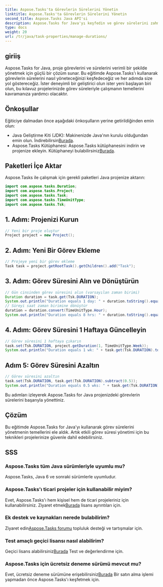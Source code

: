 ```yaml
---
title: Aspose.Tasks'ta Görevlerin Sürelerini Yönetin
linktitle: Aspose.Tasks'ta Görevlerin Sürelerini Yönetin
second_title: Aspose.Tasks Java API'si
description: Aspose.Tasks for Java'yı keşfedin ve görev sürelerini zahmetsizce yönetmeyi öğrenin. Etkili proje planlama ve yürütme için adım adım kılavuzumuzu izleyin.
type: docs
weight: 20
url: /tr/java/task-properties/manage-durations/
---
```

## giriiş
Aspose.Tasks for Java, proje görevlerini ve sürelerini verimli bir şekilde yönetmek için güçlü bir çözüm sunar. Bu eğitimde Aspose.Tasks'ı kullanarak görevlerin sürelerini nasıl yöneteceğinizi keşfedeceğiz ve her adımda size yol göstereceğiz. İster deneyimli bir geliştirici olun ister yeni başlayan biri olun, bu kılavuz projelerinizde görev süreleriyle çalışmanın temellerini kavramanıza yardımcı olacaktır.
## Önkoşullar
Eğiticiye dalmadan önce aşağıdaki önkoşulların yerine getirildiğinden emin olun:
-  Java Geliştirme Kiti (JDK): Makinenizde Java'nın kurulu olduğundan emin olun. İndirebilirsin[Burada](https://www.oracle.com/java/technologies/javase-downloads.html).
- Aspose.Tasks Kütüphanesi: Aspose.Tasks kütüphanesini indirin ve projenize ekleyin. Kütüphaneyi bulabilirsiniz[Burada](https://releases.aspose.com/tasks/java/).
## Paketleri İçe Aktar
Aspose.Tasks ile çalışmak için gerekli paketleri Java projenize aktarın:
```java
import com.aspose.tasks.Duration;
import com.aspose.tasks.Project;
import com.aspose.tasks.Task;
import com.aspose.tasks.TimeUnitType;
import com.aspose.tasks.Tsk;
```
## 1. Adım: Projenizi Kurun
```java
// Yeni bir proje oluştur
Project project = new Project();
```
## 2. Adım: Yeni Bir Görev Ekleme
```java
// Projeye yeni bir görev ekleme
Task task = project.getRootTask().getChildren().add("Task");
```
## 3. Adım: Görev Süresini Alın ve Dönüştürün
```java
// Gün cinsinden görev süresini alın (varsayılan zaman birimi)
Duration duration = task.get(Tsk.DURATION);
System.out.println("Duration equals 1 day: " + duration.toString().equals("1 day"));
// Süreyi saat zaman birimine dönüştür
duration = duration.convert(TimeUnitType.Hour);
System.out.println("Duration equals 8 hrs: " + duration.toString().equals("8 hrs"));
```
## 4. Adım: Görev Süresini 1 Haftaya Güncelleyin
```java
// Görev süresini 1 haftaya çıkarın
task.set(Tsk.DURATION, project.getDuration(1, TimeUnitType.Week));
System.out.println("Duration equals 1 wk: " + task.get(Tsk.DURATION).toString().equals("1 wk"));
```
## Adım 5: Görev Süresini Azaltın
```java
// Görev süresini azaltın
task.set(Tsk.DURATION, task.get(Tsk.DURATION).subtract(0.5));
System.out.println("Duration equals 0.5 wks: " + task.get(Tsk.DURATION).toString().equals("0.5 wks"));
```
Bu adımları izleyerek Aspose.Tasks for Java projenizdeki görevlerin sürelerini başarıyla yönettiniz.
## Çözüm
Bu eğitimde Aspose.Tasks for Java'yı kullanarak görev sürelerini yönetmenin temellerini ele aldık. Artık etkili görev süresi yönetimi için bu teknikleri projelerinize güvenle dahil edebilirsiniz.
## SSS
### Aspose.Tasks tüm Java sürümleriyle uyumlu mu?
Aspose.Tasks, Java 6 ve sonraki sürümlerle uyumludur.
### Aspose.Tasks'ı ticari projeler için kullanabilir miyim?
 Evet, Aspose.Tasks'ı hem kişisel hem de ticari projeleriniz için kullanabilirsiniz. Ziyaret etmek[Burada](https://purchase.aspose.com/buy) lisans ayrıntıları için.
### Ek destek ve kaynakları nerede bulabilirim?
 Ziyaret edin[Aspose.Tasks forumu](https://forum.aspose.com/c/tasks/15) topluluk desteği ve tartışmalar için.
### Test amaçlı geçici lisansı nasıl alabilirim?
 Geçici lisans alabilirsiniz[Burada](https://purchase.aspose.com/temporary-license/) Test ve değerlendirme için.
### Aspose.Tasks için ücretsiz deneme sürümü mevcut mu?
 Evet, ücretsiz deneme sürümüne erişebilirsiniz[Burada](https://releases.aspose.com/) Bir satın alma işlemi yapmadan önce Aspose.Tasks'ı keşfetmek için.